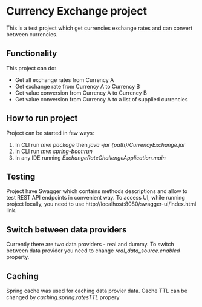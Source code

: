 # Currency Exchange project

This is a test project which get currencies exchange rates and can convert between currencies. 


## Functionality
This project  can do:
<ul>  
<li> Get all exchange rates from Currency A</li>
<li>Get exchange rate from Currency A to Currency B</li>  
<li>Get value conversion from Currency A to Currency B</li>  
<li> Get value conversion from Currency A to a list of supplied currencies</li> 
</ul>



## How to run project

Project can be started in few ways:
1. In CLI run <em>mvn package</em> then <em>java -jar {path}/CurrencyExchange.jar</em>
2. In CLI run  <em>mvn spring-boot:run </em>
3. In any IDE running <em>ExchangeRateChallengeApplication.main</em>

## Testing

Project have Swagger which contains methods descriptions and allow to test REST API endpoints in convenient way. To access UI, while running project locally, you need to use http://localhost:8080/swagger-ui/index.html link. 

 ## Switch between data providers
Currently there are two data providers - real and dummy. To switch between data provider you need to change <em>real_data_source.enabled</em> property.

## Caching 
Spring cache was used for caching data provier data. Cache TTL can be changed by <em>caching.spring.ratesTTL</em> propery

